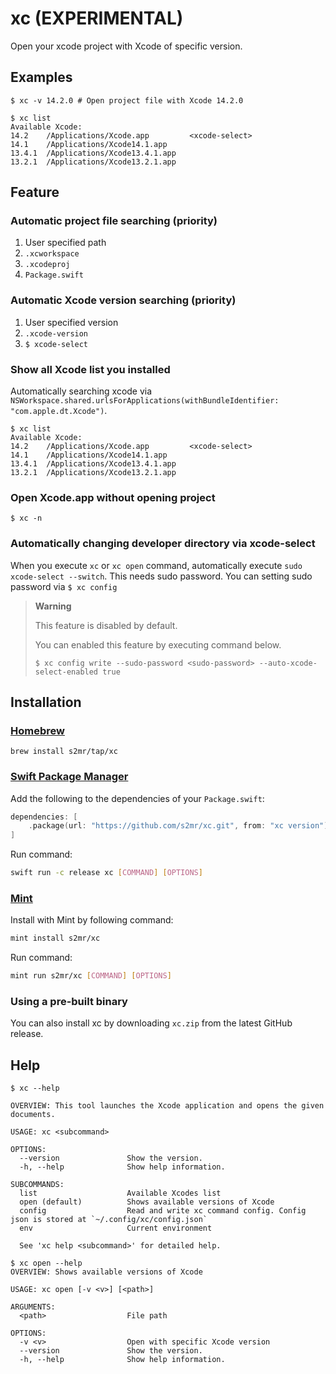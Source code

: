 # xc (EXPERIMENTAL)
Open your xcode project with Xcode of specific version.

## Examples

```
$ xc -v 14.2.0 # Open project file with Xcode 14.2.0
```

```
$ xc list
Available Xcode:
14.2    /Applications/Xcode.app         <xcode-select>
14.1    /Applications/Xcode14.1.app
13.4.1  /Applications/Xcode13.4.1.app
13.2.1  /Applications/Xcode13.2.1.app
```

## Feature
### Automatic project file searching (priority)
1. User specified path <Optional arguments>
2. `.xcworkspace`
3. `.xcodeproj`
4. `Package.swift`

### Automatic Xcode version searching (priority)
1. User specified version <Optional options>
2. `.xcode-version` <Optional file>
3. `$ xcode-select`

### Show all Xcode list you installed

Automatically searching xcode via `NSWorkspace.shared.urlsForApplications(withBundleIdentifier: "com.apple.dt.Xcode")`.

```
$ xc list
Available Xcode:
14.2    /Applications/Xcode.app         <xcode-select>
14.1    /Applications/Xcode14.1.app
13.4.1  /Applications/Xcode13.4.1.app
13.2.1  /Applications/Xcode13.2.1.app
```

### Open Xcode.app without opening project

```
$ xc -n
```

### Automatically changing developer directory via xcode-select

When you execute `xc` or `xc open` command, automatically execute `sudo xcode-select --switch`.
This needs sudo password.
You can setting sudo password via `$ xc config`

> **Warning**
>
> This feature is disabled by default.
>
> You can enabled this feature by executing command below.
>
> `$ xc config write --sudo-password <sudo-password> --auto-xcode-select-enabled true`


## Installation

### [Homebrew](https://brew.sh/)

```shell
brew install s2mr/tap/xc
```

### [Swift Package Manager](https://github.com/apple/swift-package-manager)

Add the following to the dependencies of your `Package.swift`:

```swift
dependencies: [
    .package(url: "https://github.com/s2mr/xc.git", from: "xc version"),
]
```

Run command:

```sh
swift run -c release xc [COMMAND] [OPTIONS]
```

### [Mint](https://github.com/yonaskolb/Mint)

Install with Mint by following command:

```sh
mint install s2mr/xc
```

Run command:

```sh
mint run s2mr/xc [COMMAND] [OPTIONS]
```

### Using a pre-built binary

You can also install xc by downloading `xc.zip` from the latest GitHub release.

## Help

```
$ xc --help

OVERVIEW: This tool launches the Xcode application and opens the given documents.

USAGE: xc <subcommand>

OPTIONS:
  --version               Show the version.
  -h, --help              Show help information.

SUBCOMMANDS:
  list                    Available Xcodes list
  open (default)          Shows available versions of Xcode
  config                  Read and write xc command config. Config json is stored at `~/.config/xc/config.json`
  env                     Current environment

  See 'xc help <subcommand>' for detailed help.
```

```
$ xc open --help
OVERVIEW: Shows available versions of Xcode

USAGE: xc open [-v <v>] [<path>]

ARGUMENTS:
  <path>                  File path

OPTIONS:
  -v <v>                  Open with specific Xcode version
  --version               Show the version.
  -h, --help              Show help information.
```
